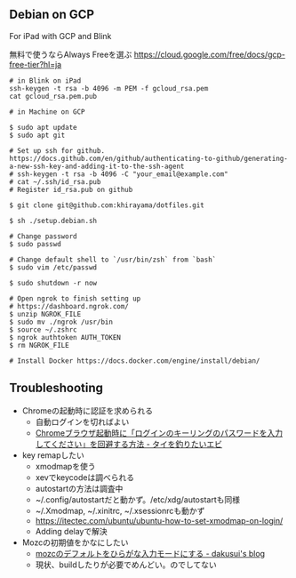 ## Debian on GCP

For iPad with GCP and Blink

無料で使うならAlways Freeを選ぶ
https://cloud.google.com/free/docs/gcp-free-tier?hl=ja 

```
# in Blink on iPad
ssh-keygen -t rsa -b 4096 -m PEM -f gcloud_rsa.pem
cat gcloud_rsa.pem.pub
```

```
# in Machine on GCP

$ sudo apt update
$ sudo apt git

# Set up ssh for github. https://docs.github.com/en/github/authenticating-to-github/generating-a-new-ssh-key-and-adding-it-to-the-ssh-agent
# ssh-keygen -t rsa -b 4096 -C "your_email@example.com"
# cat ~/.ssh/id_rsa.pub
# Register id_rsa.pub on github

$ git clone git@github.com:khirayama/dotfiles.git

$ sh ./setup.debian.sh

# Change password
$ sudo passwd

# Change default shell to `/usr/bin/zsh` from `bash`
$ sudo vim /etc/passwd

$ sudo shutdown -r now

# Open ngrok to finish setting up
# https://dashboard.ngrok.com/
$ unzip NGROK_FILE
$ sudo mv ./ngrok /usr/bin
$ source ~/.zshrc
$ ngrok authtoken AUTH_TOKEN
$ rm NGROK_FILE

# Install Docker https://docs.docker.com/engine/install/debian/
```

## Troubleshooting

- Chromeの起動時に認証を求められる
  - 自動ログインを切ればよい
  - [Chromeブラウザ起動時に「ログインのキーリングのパスワードを入力してください」を回避する方法 - タイを釣りたいエビ](https://ebiss.hatenablog.com/entry/2019/02/10/200000)
- key remapしたい
  - xmodmapを使う
  - xevでkeycodeは調べられる
  - autostartの方法は調査中
  - ~/.config/autostartだと動かず。/etc/xdg/autostartも同様
  - ~/.Xmodmap, ~/.xinitrc, ~/.xsessionrcも動かず
  - https://itectec.com/ubuntu/ubuntu-how-to-set-xmodmap-on-login/
  - Adding delayで解決
- Mozcの初期値をかなにしたい
  - [mozcのデフォルトをひらがな入力モードにする - dakusui's blog](http://dakusui.hatenablog.com/entry/2017/09/24/160400)
  - 現状、buildしたりが必要でめんどい。のでしてない

